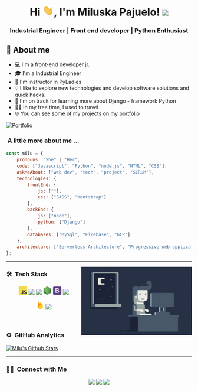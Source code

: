 <h1 align="center">Hi <img src="https://raw.githubusercontent.com/ABSphreak/ABSphreak/master/gifs/Hi.gif" width="30px">, I'm Miluska Pajuelo! <img src="https://media.giphy.com/media/mGcNjsfWAjY5AEZNw6/giphy.gif" width="50"></h1>
<h3 align="center">Industrial Engineer | Front end developer | Python Enthusiast</h3>


## 📖 About me

* 💻 I'm a front-end developer jr.
* 🎓 I'm a Industrial Engineer 
* 📱 I'm instructor in PyLadies 
*  💡 I like to explore new technologies and develop software solutions and quick hacks.
* 🌱  I'm on track for learning more about Django - framework Python
* 🚴‍♀️ In my free time, I used to travel
* 🌐 You can see some of my projects on [my portfolio]()

<p align="left">
  <a href=""><img alt="Portfolio" title="Portfolio" src="https://img.shields.io/badge/-Portfolio-000000?style=for-the-badge&logo=koding&logoColor=white"/></a>
   
</p>

### <img src="" width="50"> A little more about me ...

```javascript
const milu = {
    pronouns: "She" | "Her",
    code: ["Javascript", "Python", "node.js", "HTML", "CSS"],
    askMeAbout: ["web dev", "tech", "project", "SCRUM"],
    technologies: {
        frontEnd: {
            js: [""],
            css: ["SASS", "bootstrap"]
        },
        backEnd: {
            js: ["node"],
            python: ["Django"]
        },
        databases: ["MySql", "Firebase", "GCP"]
    },
    architecture: ["Serverless Architecture", "Progressive web applications", "Single page applications"],
};
```
----
<img alt="Night Coding" src="https://raw.githubusercontent.com/AVS1508/AVS1508/master/assets/Night-Coding.gif" align="right"/>


### 🛠 &nbsp;Tech Stack
<p align="center">
<code><img height="23" src="https://raw.githubusercontent.com/github/explore/80688e429a7d4ef2fca1e82350fe8e3517d3494d/topics/javascript/javascript.png"></code>
<code><img height="23" src= "https://www.vectorlogo.zone/logos/python/python-ar21.svg"></code>
<code><img height="23" src= "https://www.vectorlogo.zone/logos/djangoproject/djangoproject-ar21.svg"></code>
<code><img height="23" src="https://raw.githubusercontent.com/github/explore/80688e429a7d4ef2fca1e82350fe8e3517d3494d/topics/nodejs/nodejs.png"></code>
<code><img height="23" src="https://raw.githubusercontent.com/devicons/devicon/master/icons/bootstrap/bootstrap-plain.svg"></code>
<code><img height="23" src="https://www.vectorlogo.zone/logos/figma/figma-icon.svg"></code>
  

</p>
<p align="center">
<code><img height="23" src="https://raw.githubusercontent.com/github/explore/80688e429a7d4ef2fca1e82350fe8e3517d3494d/topics/firebase/firebase.png"></code>
<code><img height="23" src="https://www.vectorlogo.zone/logos/git-scm/git-scm-icon.svg"></code>
<br/>
<br/>
<br/>

### ⚙️ &nbsp;GitHub Analytics

<a href="https://github.com/Davekibh">
    <img alt="Milu's Github Stats" src="https://github-readme-stats-eight-theta.vercel.app/api?username=miluskapajuelo&show_icons=true&theme=radical&include_all_commits=true&count_private=true" width="400"/>
  </a>

----


### 🤝🏻 &nbsp;Connect with Me

<p align="center">
<a href="https://www.linkedin.com/in/miluskapajuelo"><img src="https://img.shields.io/badge/-miluska%20pajuelo?style=flat&logo=Linkedin&logoColor=white"/></a>
<a href="mailto:miluskapajuelo@gmail.com"><img src="https://img.shields.io/badge/-miluskapajuelo@gmail.com-D14836?style=flat&logo=Gmail&logoColor=white"/></a>
<a href="https://twitter.com/miluskapajuelo"><img src="https://img.shields.io/twitter/url?style=social&url=https%3A%2F%2Ftwitter.com%2Fmiluskapajuelo"/></a>
  
